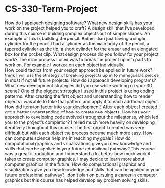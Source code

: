 # CS-330-Term-Project

How do I approach designing software?
What new design skills has your work on the project helped you to craft?
A design skill that I’ve developed during this course is building complex objects out of simple shapes. An example of this is building the pencil. Rather than just having a single cylinder for the pencil I had a cylinder as the main body of the pencil, a tapered cylinder as the tip, a short cylinder for the eraser and an elongated box for the pocket clip.
What design process did you follow for your project work?
The main process I used was to break the project up into parts to work on. For example I worked on each object individually.  
How could tactics from your design approach be applied in future work?
I think I will use the strategy of breaking projects up in to manageable pieces in most if not all future projects.
How do I approach developing programs?
What new development strategies did you use while working on your 3D scene? 
One of the biggest strategies I used in this project is using coding patterns. After creating the first object and understanding how to render objects I was able to take that pattern and apply it to each additional object.
How did iteration factor into your development?
After each object I created I got a better understanding of how to create new objects.
How has your approach to developing code evolved throughout the milestones, which led you to the project’s completion?
I relied much more heavily on developing iteratively throughout this course. The first object I created was very difficult but with each object the process became much more easy.
How can computer science help me in reaching my goals?
How do computational graphics and visualizations give you new knowledge and skills that can be applied in your future educational pathway?
This course was a great introduction and I understand a lot better how much work it takes to create computer graphics. I may decide to learn more about computer graphics in the future.
How do computational graphics and visualizations give you new knowledge and skills that can be applied in your future professional pathway?
I don’t plan on pursuing a career in computer graphics but this course has helped develop my problem solving skills.
